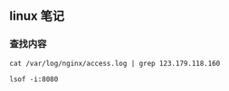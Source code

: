## linux 笔记

### 查找内容

```shell
cat /var/log/nginx/access.log | grep 123.179.118.160
```

```shell
lsof -i:8080
```

